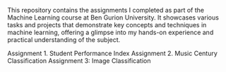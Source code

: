 This repository contains the assignments I completed as part of the Machine Learning course at Ben Gurion University. It showcases various tasks and projects that demonstrate key concepts and techniques in machine learning, offering a glimpse into my hands-on experience and practical understanding of the subject.

Assignment 1. Student Performance Index
Assignment 2. Music Century Classification
Assignment 3: Image Classification
